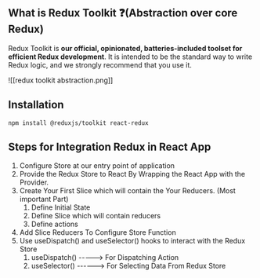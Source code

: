 
## What is Redux Toolkit ❓(Abstraction over core Redux)

Redux Toolkit is **our official, opinionated, batteries-included toolset for efficient Redux development**. It is intended to be the standard way to write Redux logic, and we strongly recommend that you use it.

![[redux toolkit abstraction.png]]
## Installation

```
npm install @reduxjs/toolkit react-redux
```

## Steps for Integration Redux in React App

1. Configure Store at our entry point of application
2. Provide the Redux Store to React By Wrapping the React App with the Provider.
3. Create Your First Slice which will contain the Your Reducers. (Most important Part)
	1. Define Initial State
	2. Define Slice which will contain reducers
	3. Define actions
4. Add Slice Reducers To Configure Store Function
5. Use useDispatch() and useSelector() hooks to interact with the Redux Store
	1. useDispatch() -----> For Dispatching Action
	2. useSelector() ------> For Selecting Data From Redux Store